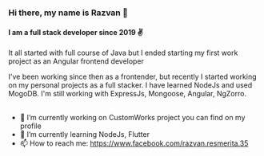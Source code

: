 ### Hi there, my name is Razvan 👋

#### I am a full stack developer since 2019 ✌️

It all started with full course of Java but I ended starting my first work project as an Angular frontend developer

I've been working since then as a frontender, but recently I started working on my personal projects as a full stacker. I have learned NodeJs and used MogoDB. I'm still working with ExpressJs, Mongoose, Angular, NgZorro.
<br>
<br>

- 🔭  I’m currently working on CustomWorks project you can find on my profile
- 🌱  I’m currently learning NodeJs, Flutter
- 📫  How to reach me: https://www.facebook.com/razvan.resmerita.35
 
 
